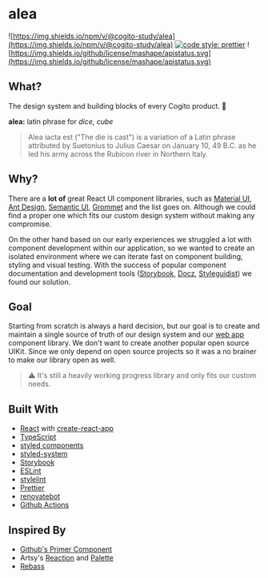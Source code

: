 # alea

![https://img.shields.io/npm/v/@cogito-study/alea](https://img.shields.io/npm/v/@cogito-study/alea) [![code style: prettier](https://img.shields.io/badge/code_style-prettier-ff69b4.svg?style=flat)](https://github.com/prettier/prettier) ![https://img.shields.io/github/license/mashape/apistatus.svg](https://img.shields.io/github/license/mashape/apistatus.svg)

## What?

The design system and building blocks of every Cogito product. 🎲

**alea:** latin phrase for _dice, cube_

> Alea iacta est ("The die is cast") is a variation of a Latin phrase attributed by Suetonius to Julius Caesar on January 10, 49 B.C. as he led his army across the Rubicon river in Northern Italy.

## Why?

There are a **lot of** great React UI component libraries, such as [Material UI](https://material-ui.com), [Ant Design](https://www.google.com/url?sa=t&rct=j&q=&esrc=s&source=web&cd=1&cad=rja&uact=8&ved=2ahUKEwie5e6f-trkAhUkxMQBHTjOD_EQFjAAegQIBxAC&url=https%3A%2F%2Fant.design%2Fdocs%2Freact%2Fintroduce&usg=AOvVaw29Ajs22mg1xqwr3Sl0aYod), [Semantic UI](https://react.semantic-ui.com/), [Grommet](https://v2.grommet.io/) and the list goes on. Although we could find a proper one which fits our custom design system without making any compromise.

On the other hand based on our early experiences we struggled a lot with component development within our application, so we wanted to create an isolated environment where we can iterate fast on component building, styling and visual testing. With the success of popular component documentation and development tools ([Storybook](http://storybook.js.org), [Docz](http://docz.site), [Styleguidist](https://react-styleguidist.js.org/)) we found our solution.

## Goal

Starting from scratch is always a hard decision, but our goal is to create and maintain a single source of truth of our design system and our [web app](https://app.cogito.study) component library. We don't want to create another popular open source UIKit. Since we only depend on open source projects so it was a no brainer to make our library open as well.

> ⚠️ It's still a heavily working progress library and only fits our custom needs.

## Built With

- [React](http://reactjs.org) with [create-react-app](https://github.com/facebook/create-react-app)
- [TypeScript](http://www.typescriptlang.org)
- [styled components](https://www.styled-components.com)
- [styled-system](http://styled-system.com)
- [Storybook](http://storybook.js.org)
- [ESLint](http://eslint.org)
- [stylelint](https://stylelint.io)
- [Prettier](http://prettier.io)
- [renovatebot](http://renovatebot.com)
- [Github Actions](https://github.com/features/actions)

## Inspired By

- [Github's Primer Component](https://primer.style/components/)
- Artsy's [Reaction](https://github.com/artsy/reaction) and [Palette](https://github.com/artsy/palette)
- [Rebass](http://rebassjs.org)
